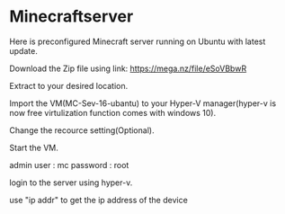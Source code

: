 # Minecraftserver
Here is preconfigured Minecraft server running on Ubuntu with latest update. 

Download the Zip file using link: https://mega.nz/file/eSoVBbwR

Extract to your desired location.

Import the VM(MC-Sev-16-ubantu) to your Hyper-V manager(hyper-v is now free virtulization function comes with windows 10).

Change the recource setting(Optional).

Start the VM.

admin user : mc password : root

login to the server using hyper-v.

use "ip addr" to get the ip address of the device
